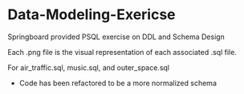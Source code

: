 # Data-Modeling-Exericse
Springboard provided PSQL exercise on DDL and Schema Design

Each .png file is the visual representation of each associated .sql file.

For air_traffic.sql, music.sql, and outer_space.sql
 - Code has been refactored to be a more normalized schema
